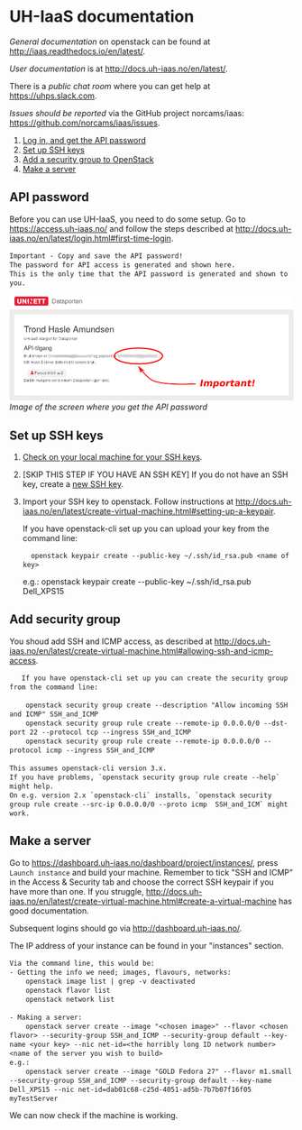 # UH-IaaS documentation

*General documentation* on openstack can be found at <http://iaas.readthedocs.io/en/latest/>.

*User documentation* is at <http://docs.uh-iaas.no/en/latest/>.

There is a *public chat room* where you can get help at <https://uhps.slack.com>.

*Issues should be reported* via the GitHub project norcams/iaas: <https://github.com/norcams/iaas/issues>.

1. [Log in, and get the API password](#API-password)
2. [Set up SSH keys](#Set-up-SSH-keys)
3. [Add a security group to OpenStack](#Add-security-group)
4. [Make a server](#Make-a-server)

## API password

Before you can use UH-IaaS, you need to do some setup.
Go to <https://access.uh-iaas.no/> and follow the steps described at <http://docs.uh-iaas.no/en/latest/login.html#first-time-login>.

	Important - Copy and save the API password! 
   	The password for API access is generated and shown here. 
   	This is the only time that the API password is generated and shown to you.

![alt text](bilder/access-05.png "Image of the screen where you get the API password")
*Image of the screen where you get the API password*

## Set up SSH keys

1. [Check on your local machine for your SSH keys](https://help.github.com/articles/checking-for-existing-ssh-keys/).
2. [SKIP THIS STEP IF YOU HAVE AN SSH KEY] If you do not have an SSH key, create a [new SSH key](https://help.github.com/articles/generating-a-new-ssh-key-and-adding-it-to-the-ssh-agent/).
3. Import your SSH key to openstack. Follow instructions at <http://docs.uh-iaas.no/en/latest/create-virtual-machine.html#setting-up-a-keypair>.

	If you have openstack-cli set up you can upload your key from the command line:

         openstack keypair create --public-key ~/.ssh/id_rsa.pub <name of key>
	 e.g.:
         openstack keypair create --public-key ~/.ssh/id_rsa.pub Dell_XPS15

## Add security group

You shoud add SSH and ICMP access, as described at <http://docs.uh-iaas.no/en/latest/create-virtual-machine.html#allowing-ssh-and-icmp-access>.

       If you have openstack-cli set up you can create the security group from the command line:

        openstack security group create --description "Allow incoming SSH and ICMP" SSH_and_ICMP
        openstack security group rule create --remote-ip 0.0.0.0/0 --dst-port 22 --protocol tcp --ingress SSH_and_ICMP
        openstack security group rule create --remote-ip 0.0.0.0/0 --protocol icmp --ingress SSH_and_ICMP

	This assumes openstack-cli version 3.x.
	If you have problems, `openstack security group rule create --help` might help.
	On e.g. version 2.x `openstack-cli` installs, `openstack security group rule create --src-ip 0.0.0.0/0 --proto icmp  SSH_and_ICM` might work.

## Make a server

Go to <https://dashboard.uh-iaas.no/dashboard/project/instances/>, press `Launch instance` and build your machine.
Remember to tick "SSH and ICMP" in the Access & Security tab and choose the correct SSH keypair if you have more than one. 
If you struggle, <http://docs.uh-iaas.no/en/latest/create-virtual-machine.html#create-a-virtual-machine> has good documentation. 

Subsequent logins should go via <http://dashboard.uh-iaas.no/>.

The IP address of your instance can be found in your "instances" section. 

	Via the command line, this would be:
	- Getting the info we need; images, flavours, networks:
        openstack image list | grep -v deactivated
        openstack flavor list
        openstack network list

	- Making a server:
        openstack server create --image "<chosen image>" --flavor <chosen flavor> --security-group SSH_and_ICMP --security-group default --key-name <your key> --nic net-id=<the horribly long ID network number> <name of the server you wish to build>
	e.g.:
        openstack server create --image "GOLD Fedora 27" --flavor m1.small --security-group SSH_and_ICMP --security-group default --key-name Dell_XPS15 --nic net-id=dab01c68-c25d-4051-ad5b-7b7b07f16f05 myTestServer

We can now check if the machine is working. 
